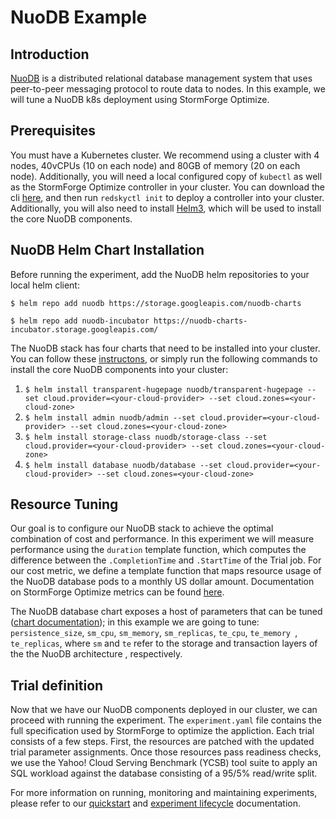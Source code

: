 # NuoDB Example

## Introduction
[NuoDB](https://github.com/nuodb/nuodb-helm-charts) is a distributed relational database management system that uses
 peer-to-peer messaging protocol to route data to nodes. In this example, we will tune a NuoDB k8s deployment using
  StormForge Optimize. 

## Prerequisites

You must have a Kubernetes cluster. We recommend using a cluster with 4 nodes, 40vCPUs (10 on each node) and 80GB of
 memory (20 on each node). Additionally, you will need a local configured copy of `kubectl` as well as the StormForge
  Optimize controller in your cluster. You can download the cli 
  [here](https://docs.stormforge.io/getting-started/install/), and then run `redskyctl init` to deploy a controller
   into your cluster. Additionally, you will also need to install [Helm3](https://helm.sh/docs/intro/install/), which
    will be used to install the core NuoDB components.
   
## NuoDB Helm Chart Installation

Before running the experiment, add the NuoDB helm repositories to your local helm client:

`$ helm repo add nuodb https://storage.googleapis.com/nuodb-charts`

`$ helm repo add nuodb-incubator https://nuodb-charts-incubator.storage.googleapis.com/`

The NuoDB stack has four charts that need to be installed into your cluster. You can follow these
[instructons](https://github.com/nuodb/nuodb-helm-charts/blob/master/stable/README.md), or simply run the following
  commands to install the core NuoDB components into your cluster:
  
  1. `$ helm install transparent-hugepage nuodb/transparent-hugepage --set cloud.provider=<your-cloud-provider> --set
   cloud.zones=<your-cloud-zone>`
  2. `$ helm install admin nuodb/admin --set cloud.provider=<your-cloud-provider> --set cloud.zones=<your-cloud-zone>`
  3. `$ helm install storage-class nuodb/storage-class --set cloud.provider=<your-cloud-provider> --set cloud.zones=<your-cloud-zone>`
  4. `$ helm install database nuodb/database --set cloud.provider=<your-cloud-provider> --set cloud.zones=<your-cloud-zone>`

## Resource Tuning

Our goal is to configure our NuoDB stack to achieve the optimal combination of cost and performance. In this
 experiment we will measure performance using the `duration` template function, which computes the difference between
  the `.CompletionTime` and `.StartTime` of the Trial job. For our cost metric, we define a template function that
   maps resource usage of the NuoDB database pods to a monthly US dollar amount. Documentation on StormForge Optimize
    metrics can be found [here](https://docs.stormforge.io/metrics/).

The NuoDB database chart exposes a host of parameters that can be tuned
([chart documentation](https://github.com/nuodb/nuodb-helm-charts/blob/master/stable/database/README.md)); in this
 example we are going to tune: `persistence_size`, `sm_cpu`, `sm_memory`, `sm_replicas`, `te_cpu`, `te_memory
 `, `te_replicas`, where `sm` and `te` refer to the storage and transaction layers of the the NuoDB architecture
 , respectively.

## Trial definition

Now that we have our NuoDB components deployed in our cluster, we can proceed with running the experiment. The
 `experiment.yaml` file contains the full specification used by StormForge to optimize the appliction. Each trial
  consists of a few steps. First, the resources are patched with the updated trial parameter assignments. Once those
   resources pass readiness checks, we use the Yahoo! Cloud Serving Benchmark (YCSB) tool suite to apply an SQL
    workload against the database consisting of a 95/5% read/write split.

For more information on running, monitoring and maintaining experiments, please refer to our [quickstart](https://docs.stormforge.io/getting-started/quickstart/) and [experiment lifecycle](https://docs.stormforge.io/lifecycle/) documentation.
